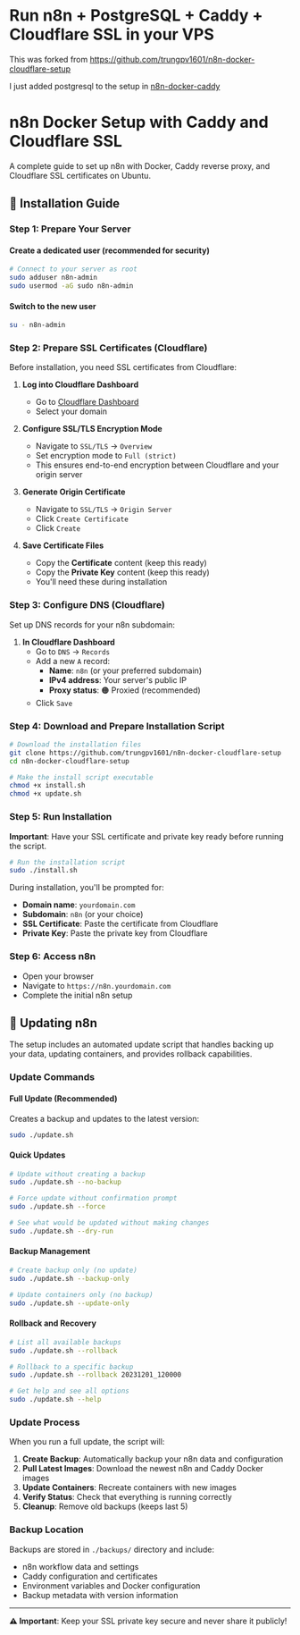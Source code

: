 # Run n8n + PostgreSQL + Caddy + Cloudflare SSL in your VPS

This was forked from https://github.com/trungpv1601/n8n-docker-cloudflare-setup

I just added postgresql to the setup in [n8n-docker-caddy](https://github.com/psycho-baller/n8n/n8n-docker-caddy)

# n8n Docker Setup with Caddy and Cloudflare SSL

A complete guide to set up n8n with Docker, Caddy reverse proxy, and Cloudflare SSL certificates on Ubuntu.

## 🚀 Installation Guide

### Step 1: Prepare Your Server

#### Create a dedicated user (recommended for security)
```bash
# Connect to your server as root
sudo adduser n8n-admin
sudo usermod -aG sudo n8n-admin
```

#### Switch to the new user
```bash
su - n8n-admin
```

### Step 2: Prepare SSL Certificates (Cloudflare)

Before installation, you need SSL certificates from Cloudflare:

1. **Log into Cloudflare Dashboard**
   - Go to [Cloudflare Dashboard](https://dash.cloudflare.com)
   - Select your domain

2. **Configure SSL/TLS Encryption Mode**
   - Navigate to `SSL/TLS` → `Overview`
   - Set encryption mode to `Full (strict)`
   - This ensures end-to-end encryption between Cloudflare and your origin server

3. **Generate Origin Certificate**
   - Navigate to `SSL/TLS` → `Origin Server`
   - Click `Create Certificate`
   - Click `Create`

4. **Save Certificate Files**
   - Copy the **Certificate** content (keep this ready)
   - Copy the **Private Key** content (keep this ready)
   - You'll need these during installation

### Step 3: Configure DNS (Cloudflare)

Set up DNS records for your n8n subdomain:

1. **In Cloudflare Dashboard**
   - Go to `DNS` → `Records`
   - Add a new `A` record:
     - **Name**: `n8n` (or your preferred subdomain)
     - **IPv4 address**: Your server's public IP
     - **Proxy status**: 🟠 Proxied (recommended)
   - Click `Save`

### Step 4: Download and Prepare Installation Script

```bash
# Download the installation files
git clone https://github.com/trungpv1601/n8n-docker-cloudflare-setup
cd n8n-docker-cloudflare-setup

# Make the install script executable
chmod +x install.sh
chmod +x update.sh
```

### Step 5: Run Installation

**Important**: Have your SSL certificate and private key ready before running the script.

```bash
# Run the installation script
sudo ./install.sh
```

During installation, you'll be prompted for:
- **Domain name**: `yourdomain.com`
- **Subdomain**: `n8n` (or your choice)
- **SSL Certificate**: Paste the certificate from Cloudflare
- **Private Key**: Paste the private key from Cloudflare

### Step 6: Access n8n
   - Open your browser
   - Navigate to `https://n8n.yourdomain.com`
   - Complete the initial n8n setup

## 🔄 Updating n8n

The setup includes an automated update script that handles backing up your data, updating containers, and provides rollback capabilities.

### Update Commands

#### Full Update (Recommended)
Creates a backup and updates to the latest version:
```bash
sudo ./update.sh
```

#### Quick Updates
```bash
# Update without creating a backup
sudo ./update.sh --no-backup

# Force update without confirmation prompt
sudo ./update.sh --force

# See what would be updated without making changes
sudo ./update.sh --dry-run
```

#### Backup Management
```bash
# Create backup only (no update)
sudo ./update.sh --backup-only

# Update containers only (no backup)
sudo ./update.sh --update-only
```

#### Rollback and Recovery
```bash
# List all available backups
sudo ./update.sh --rollback

# Rollback to a specific backup
sudo ./update.sh --rollback 20231201_120000

# Get help and see all options
sudo ./update.sh --help
```

### Update Process

When you run a full update, the script will:

1. **Create Backup**: Automatically backup your n8n data and configuration
2. **Pull Latest Images**: Download the newest n8n and Caddy Docker images
3. **Update Containers**: Recreate containers with new images
4. **Verify Status**: Check that everything is running correctly
5. **Cleanup**: Remove old backups (keeps last 5)

### Backup Location

Backups are stored in `./backups/` directory and include:
- n8n workflow data and settings
- Caddy configuration and certificates
- Environment variables and Docker configuration
- Backup metadata with version information

---

**⚠️ Important**: Keep your SSL private key secure and never share it publicly!
